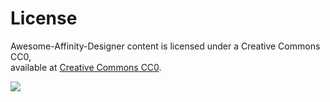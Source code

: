 # License

Awesome-Affinity-Designer content is licensed under a Creative Commons CC0,  
available at [Creative Commons CC0](https://creativecommons.org/publicdomain/zero/1.0/).

[![](http://i.creativecommons.org/p/zero/1.0/88x31.png)](https://creativecommons.org/publicdomain/zero/1.0/)
